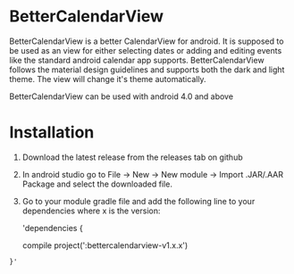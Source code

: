# BetterCalendarView
BetterCalendarView is a better CalendarView for android. It is supposed to be  used as an view for either selecting dates or adding and editing events like the standard android calendar app supports. BetterCalendarView follows the material design guidelines and supports both the dark and light theme. The view will change it's theme automatically. 

BetterCalendarView can be used with android 4.0 and above

# Installation
  1. Download the latest release from the releases tab on github
  2. In android studio go to File -> New -> New module -> Import .JAR/.AAR Package and select the downloaded file.
  3. Go to your module gradle file and add the following line to your dependencies where x is the version:<p/>
    'dependencies {
  
      compile project(':bettercalendarview-v1.x.x')
      
    }'
